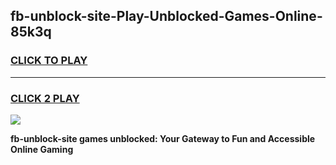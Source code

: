 
## fb-unblock-site-Play-Unblocked-Games-Online-85k3q
<h3>
<a href="https://premium76.site?title=fb-unblock-site&ref=25A">CLICK TO PLAY</a></h3>
<hr>

<h3>
<a href="https://premium76.site?title=fb-unblock-site&ref=25A">CLICK 2 PLAY</a>
  
</h3>

<a href="https://premium76.site?title=fb-unblock-site&ref=25A"><img src="https://clearcache.store/games.png"></a>


**fb-unblock-site games unblocked: Your Gateway to Fun and Accessible Online Gaming**
